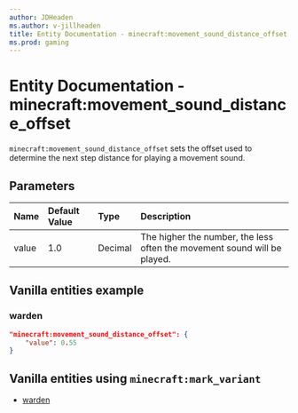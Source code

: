 ```yaml
---
author: JDHeaden
ms.author: v-jillheaden
title: Entity Documentation - minecraft:movement_sound_distance_offset
ms.prod: gaming
---
```


# Entity Documentation -  minecraft:movement_sound_distance_offset

`minecraft:movement_sound_distance_offset` sets the offset used to determine the next step distance for playing a movement sound.

## Parameters

|Name |Default Value  |Type  |Description  |
|:----------|:----------|:----------|:----------|
|value| 1.0| Decimal|  The higher the number, the less often the movement sound will be played. |


## Vanilla entities example

### warden

```json
"minecraft:movement_sound_distance_offset": {
    "value": 0.55
}
```

## Vanilla entities using `minecraft:mark_variant`

- [warden](../../../../Source/VanillaBehaviorPack_Snippets/entities/warden.md)